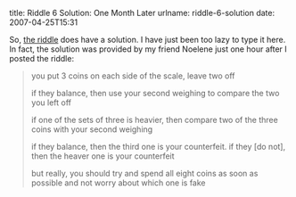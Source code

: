 title: Riddle 6 Solution: One Month Later
urlname: riddle-6-solution
date: 2007-04-25T15:31

So, [the riddle][a] does have a solution. I have just been too lazy to type it here. In fact, the solution was provided
by my friend Noelene just one hour after I posted the riddle:

[a]: {filename}/articles/2007/03/2007-03-30-riddle-6-weighty-matter.md

> you put 3 coins on each side of the scale, leave two off
>  
> if they balance, then use your second weighing to compare the two you left off
>  
> if one of the sets of three is heavier, then compare two of the three coins with your second weighing
>  
> if they balance, then the third one is your counterfeit. if they \[do not\], then the heaver one is your counterfeit
>  
> but really, you should try and spend all eight coins as soon as possible and not worry about which one is fake
